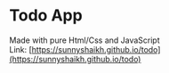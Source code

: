 # Todo App
Made with pure Html/Css and JavaScript</br>
Link: [https://sunnyshaikh.github.io/todo](https://sunnyshaikh.github.io/todo)
